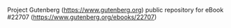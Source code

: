 Project Gutenberg (https://www.gutenberg.org) public repository for eBook #22707 (https://www.gutenberg.org/ebooks/22707)
